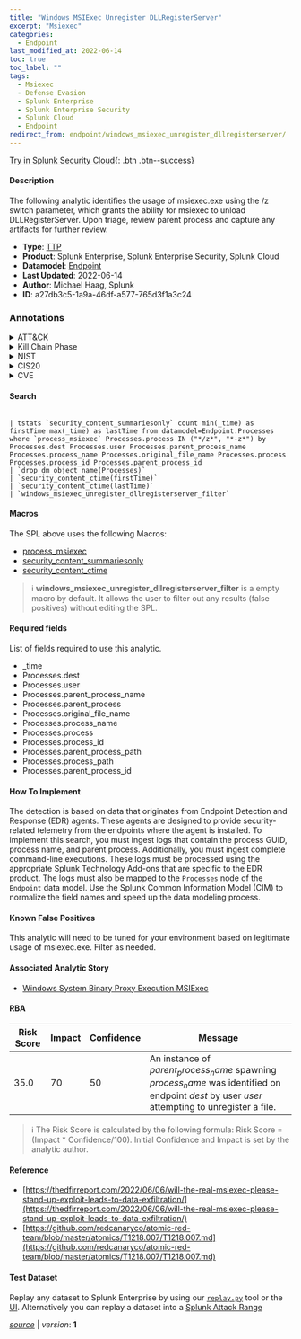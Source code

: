 ```yaml
---
title: "Windows MSIExec Unregister DLLRegisterServer"
excerpt: "Msiexec"
categories:
  - Endpoint
last_modified_at: 2022-06-14
toc: true
toc_label: ""
tags:
  - Msiexec
  - Defense Evasion
  - Splunk Enterprise
  - Splunk Enterprise Security
  - Splunk Cloud
  - Endpoint
redirect_from: endpoint/windows_msiexec_unregister_dllregisterserver/
---
```




[Try in Splunk Security Cloud](https://www.splunk.com/en_us/cyber-security.html){: .btn .btn--success}

#### Description

The following analytic identifies the usage of msiexec.exe using the /z switch parameter, which grants the ability for msiexec to unload DLLRegisterServer. Upon triage, review parent process and capture any artifacts for further review.

- **Type**: [TTP](https://github.com/splunk/security_content/wiki/Detection-Analytic-Types)
- **Product**: Splunk Enterprise, Splunk Enterprise Security, Splunk Cloud
- **Datamodel**: [Endpoint](https://docs.splunk.com/Documentation/CIM/latest/User/Endpoint)
- **Last Updated**: 2022-06-14
- **Author**: Michael Haag, Splunk
- **ID**: a27db3c5-1a9a-46df-a577-765d3f1a3c24

### Annotations
<details>
  <summary>ATT&CK</summary>

<div markdown="1">

#### [ATT&CK](https://attack.mitre.org/)

| ID          | Technique   | Tactic         |
| ----------- | ----------- |--------------- |
| [T1218.007](https://attack.mitre.org/techniques/T1218/007/) | Msiexec | Defense Evasion |

</div>
</details>


<details>
  <summary>Kill Chain Phase</summary>

<div markdown="1">

* Exploitation


</div>
</details>


<details>
  <summary>NIST</summary>

<div markdown="1">

* DE.CM



</div>
</details>

<details>
  <summary>CIS20</summary>

<div markdown="1">

* CIS 10



</div>
</details>

<details>
  <summary>CVE</summary>

<div markdown="1">


</div>
</details>


#### Search

```

| tstats `security_content_summariesonly` count min(_time) as firstTime max(_time) as lastTime from datamodel=Endpoint.Processes where `process_msiexec` Processes.process IN ("*/z*", "*-z*") by Processes.dest Processes.user Processes.parent_process_name Processes.process_name Processes.original_file_name Processes.process Processes.process_id Processes.parent_process_id 
| `drop_dm_object_name(Processes)` 
| `security_content_ctime(firstTime)` 
| `security_content_ctime(lastTime)` 
| `windows_msiexec_unregister_dllregisterserver_filter`
```

#### Macros
The SPL above uses the following Macros:
* [process_msiexec](https://github.com/splunk/security_content/blob/develop/macros/process_msiexec.yml)
* [security_content_summariesonly](https://github.com/splunk/security_content/blob/develop/macros/security_content_summariesonly.yml)
* [security_content_ctime](https://github.com/splunk/security_content/blob/develop/macros/security_content_ctime.yml)

> :information_source:
> **windows_msiexec_unregister_dllregisterserver_filter** is a empty macro by default. It allows the user to filter out any results (false positives) without editing the SPL.



#### Required fields
List of fields required to use this analytic.
* _time
* Processes.dest
* Processes.user
* Processes.parent_process_name
* Processes.parent_process
* Processes.original_file_name
* Processes.process_name
* Processes.process
* Processes.process_id
* Processes.parent_process_path
* Processes.process_path
* Processes.parent_process_id



#### How To Implement
The detection is based on data that originates from Endpoint Detection and Response (EDR) agents. These agents are designed to provide security-related telemetry from the endpoints where the agent is installed. To implement this search, you must ingest logs that contain the process GUID, process name, and parent process. Additionally, you must ingest complete command-line executions. These logs must be processed using the appropriate Splunk Technology Add-ons that are specific to the EDR product. The logs must also be mapped to the `Processes` node of the `Endpoint` data model. Use the Splunk Common Information Model (CIM) to normalize the field names and speed up the data modeling process.
#### Known False Positives
This analytic will need to be tuned for your environment based on legitimate usage of msiexec.exe. Filter as needed.

#### Associated Analytic Story
* [Windows System Binary Proxy Execution MSIExec](/stories/windows_system_binary_proxy_execution_msiexec)




#### RBA

| Risk Score  | Impact      | Confidence   | Message      |
| ----------- | ----------- |--------------|--------------|
| 35.0 | 70 | 50 | An instance of $parent_process_name$ spawning $process_name$ was identified on endpoint $dest$ by user $user$ attempting to unregister a file. |


> :information_source:
> The Risk Score is calculated by the following formula: Risk Score = (Impact * Confidence/100). Initial Confidence and Impact is set by the analytic author.


#### Reference

* [https://thedfirreport.com/2022/06/06/will-the-real-msiexec-please-stand-up-exploit-leads-to-data-exfiltration/](https://thedfirreport.com/2022/06/06/will-the-real-msiexec-please-stand-up-exploit-leads-to-data-exfiltration/)
* [https://github.com/redcanaryco/atomic-red-team/blob/master/atomics/T1218.007/T1218.007.md](https://github.com/redcanaryco/atomic-red-team/blob/master/atomics/T1218.007/T1218.007.md)



#### Test Dataset
Replay any dataset to Splunk Enterprise by using our [`replay.py`](https://github.com/splunk/attack_data#using-replaypy) tool or the [UI](https://github.com/splunk/attack_data#using-ui).
Alternatively you can replay a dataset into a [Splunk Attack Range](https://github.com/splunk/attack_range#replay-dumps-into-attack-range-splunk-server)




[*source*](https://github.com/splunk/security_content/tree/develop/detections/endpoint/windows_msiexec_unregister_dllregisterserver.yml) \| *version*: **1**